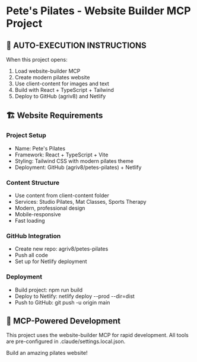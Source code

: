 # Pete's Pilates - Website Builder MCP Project

## 🚀 AUTO-EXECUTION INSTRUCTIONS

When this project opens:
1. Load website-builder MCP
2. Create modern pilates website
3. Use client-content for images and text
4. Build with React + TypeScript + Tailwind
5. Deploy to GitHub (agriv8) and Netlify

## 🏗️ Website Requirements

### Project Setup
- Name: Pete's Pilates
- Framework: React + TypeScript + Vite
- Styling: Tailwind CSS with modern pilates theme
- Deployment: GitHub (agriv8/petes-pilates) + Netlify

### Content Structure
- Use content from client-content folder
- Services: Studio Pilates, Mat Classes, Sports Therapy
- Modern, professional design
- Mobile-responsive
- Fast loading

### GitHub Integration
- Create new repo: agriv8/petes-pilates
- Push all code
- Set up for Netlify deployment

### Deployment
- Build project: npm run build
- Deploy to Netlify: netlify deploy --prod --dir=dist
- Push to GitHub: git push -u origin main

## 🎯 MCP-Powered Development

This project uses the website-builder MCP for rapid development.
All tools are pre-configured in .claude/settings.local.json.

Build an amazing pilates website!